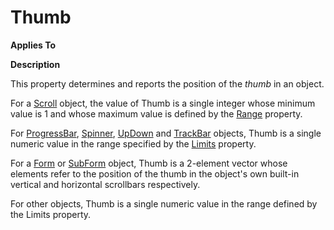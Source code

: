 




<h1 class="heading"><span class="name">Thumb</span></h1>

**Applies To**


**Description**


This property determines and reports the position of the *thumb* in an object.


For a [Scroll](./scroll.md) object, the value of Thumb is a single integer whose minimum value is 1 and whose maximum value is defined by the [Range](Range.htm) property.


For [ProgressBar](./progressbar.md), [Spinner](./spinner.md), [UpDown](./updown.md) and [TrackBar](./trackbar.md) objects, Thumb is a single numeric value in the range specified by the [Limits](Limits.htm) property.


For a [Form](./form.md) or [SubForm](./subform.md) object, Thumb is a 2-element vector whose elements refer to the position of the thumb in the object's own built-in vertical and horizontal scrollbars respectively.


For other objects, Thumb is a single numeric value in the range defined by the Limits property.



